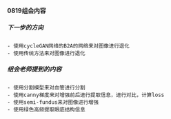 #### 0819组会内容
##### 下一步的方向
    - 使用cycleGAN网络的B2A的网络来对图像进行退化
    - 使用传统方法来对图像进行退化

    
##### 组会老师提到的内容
    - 使用分割模型来对血管进行分割
    - 使用canny梯度来对增强前后进行提取信息，进行对比，计算loss
    - 使用semi-fundus来对图像进行增强
    - 使用绿色高频提取眼底结构信息
